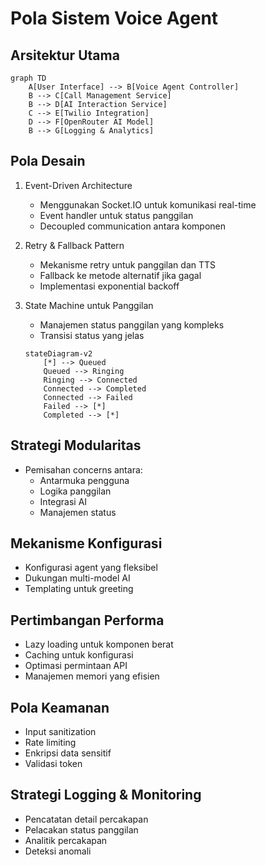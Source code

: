 # Pola Sistem Voice Agent

## Arsitektur Utama
```mermaid
graph TD
    A[User Interface] --> B[Voice Agent Controller]
    B --> C[Call Management Service]
    B --> D[AI Interaction Service]
    C --> E[Twilio Integration]
    D --> F[OpenRouter AI Model]
    B --> G[Logging & Analytics]
```

## Pola Desain
1. Event-Driven Architecture
   - Menggunakan Socket.IO untuk komunikasi real-time
   - Event handler untuk status panggilan
   - Decoupled communication antara komponen

2. Retry & Fallback Pattern
   - Mekanisme retry untuk panggilan dan TTS
   - Fallback ke metode alternatif jika gagal
   - Implementasi exponential backoff

3. State Machine untuk Panggilan
   - Manajemen status panggilan yang kompleks
   - Transisi status yang jelas
   ```mermaid
   stateDiagram-v2
       [*] --> Queued
       Queued --> Ringing
       Ringing --> Connected
       Connected --> Completed
       Connected --> Failed
       Failed --> [*]
       Completed --> [*]
   ```

## Strategi Modularitas
- Pemisahan concerns antara:
  - Antarmuka pengguna
  - Logika panggilan
  - Integrasi AI
  - Manajemen status

## Mekanisme Konfigurasi
- Konfigurasi agent yang fleksibel
- Dukungan multi-model AI
- Templating untuk greeting

## Pertimbangan Performa
- Lazy loading untuk komponen berat
- Caching untuk konfigurasi
- Optimasi permintaan API
- Manajemen memori yang efisien

## Pola Keamanan
- Input sanitization
- Rate limiting
- Enkripsi data sensitif
- Validasi token

## Strategi Logging & Monitoring
- Pencatatan detail percakapan
- Pelacakan status panggilan
- Analitik percakapan
- Deteksi anomali 